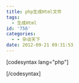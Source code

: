 ```yaml
---
title: php生成Html文件
tags:
  - 生成Html
id: '756'
categories:
  - - 杂谈天下
date: 2012-09-21 09:31:53
---
```


\[codesyntax lang="php"\]

<?php
$row = array (
array (
"新闻标题1",
"新闻内容1"
),
array (
"新闻标题2",
"新闻内容2"
)
);
for ($index = 0; $index < sizeof($row); $index++) {
$title = $row\[$index\]\[0\];
$content = $row\[$index\]\[1\];
$path = "page" . $index . ".html";

$fp = fopen("tmp.html", "r"); //只读
$str = fread($fp, filesize("tmp.html")); //读取内容

$str = str\_replace("{title}", $title, $str);
$str = str\_replace("{content}", $content, $str);

fclose($fp);

$handle = fopen($path, "w");
fwrite($handle, $str);
fclose($handle);

echo "成功！";
}

//unlink("page2.html"); //删除文件
//mkdir("tmpdir"); //创建文件夹
?>

\[/codesyntax\]
